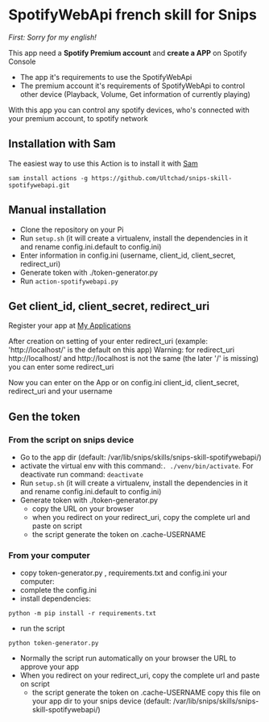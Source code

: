 # SpotifyWebApi french skill for Snips

_First: Sorry for my english!_

This app need a **Spotify Premium account** and **create a APP** on Spotify Console

- The app it's requirements to use the SpotifyWebApi
- The premium account it's requirements of SpotifyWebApi to control other device (Playback, Volume, Get information of currently playing)

With this app you can control any spotify devices, who's connected with your premium account, to spotify network

## Installation with Sam

The easiest way to use this Action is to install it with [Sam](https://snips.gitbook.io/getting-started/installation)

`sam install actions -g https://github.com/Ultchad/snips-skill-spotifywebapi.git`

## Manual installation

- Clone the repository on your Pi
- Run `setup.sh` (it will create a virtualenv, install the dependencies in it and rename config.ini.default to config.ini)
- Enter information in config.ini (username, client_id, client_secret, redirect_uri)
- Generate token with ./token-generator.py
- Run `action-spotifywebapi.py`

## Get client_id, client_secret, redirect_uri

Register your app at [My Applications](https://developer.spotify.com/my-applications/#!/applications)

After creation on setting of your enter redirect_uri (example: 'http://localhost/' is the default on this app)
Warning: for redirect_uri http://localhost/ and http://localhost is not the same (the later '/' is missing) you can enter some redirect_uri


Now you can enter on the App or on config.ini client_id, client_secret, redirect_uri and your username

## Gen the token

### From the script on snips device

- Go to the app dir (default: /var/lib/snips/skills/snips-skill-spotifywebapi/)
- activate the virtual env with this command:`. ./venv/bin/activate`. For deactivate run command: `deactivate`
- Run `setup.sh` (it will create a virtualenv, install the dependencies in it and rename config.ini.default to config.ini)
- Generate token with ./token-generator.py
  - copy the URL on your browser
  - when you redirect on your redirect_uri, copy the complete url and paste on script
  - the script generate the token on .cache-USERNAME
  
### From your computer

- copy token-generator.py , requirements.txt and config.ini your computer:
- complete the config.ini
- install dependencies:
```
python -m pip install -r requirements.txt
```
- run the script
```
python token-generator.py
```
- Normally  the script run automatically on your browser the URL to approve your app
- When you redirect on your redirect_uri, copy the complete url and paste on script
  - the script generate the token on .cache-USERNAME copy this file on your app dir to your snips device 
  (default: /var/lib/snips/skills/snips-skill-spotifywebapi/)

